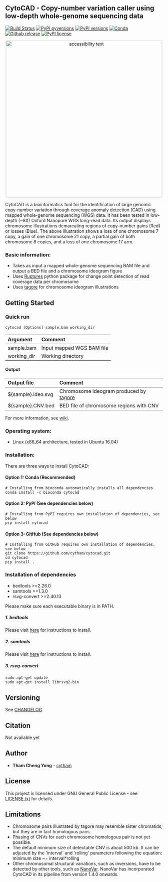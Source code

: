 
## CytoCAD - Copy-number variation caller using low-depth whole-genome sequencing data
[![Build Status](https://app.travis-ci.com/cytham/cytocad.svg?branch=master)](https://app.travis-ci.com/github/cytham/cytocad)
[![PyPI pyversions](https://img.shields.io/pypi/pyversions/cytocad)](https://pypi.org/project/cytocad/)
[![PyPI versions](https://img.shields.io/pypi/v/cytocad)](https://pypi.org/project/cytocad/)
[![Conda](https://img.shields.io/conda/v/bioconda/cytocad)](https://anaconda.org/bioconda/cytocad)
[![Github release](https://img.shields.io/github/v/release/cytham/cytocad?include_prereleases)](../../releases)
[![PyPI license](https://img.shields.io/pypi/l/cytocad)](./LICENSE.txt)

<p align="center">
  <img src="https://user-images.githubusercontent.com/25361260/131828572-bfb57cf8-e9e2-4f8d-b200-5b4b5a5b8181.png" width="500" alt="accessibility text" align='center'>
</p>

CytoCAD is a bioinformatics tool for the identification of large genomic copy-number variation through coverage anomaly detection
 (CAD) using mapped whole-genome sequencing (WGS) data. It has been tested in low-depth (~8X) Oxford Nanopore WGS long-read
  data. Its output displays chromosome illustrations demarcating regions of copy-number gains (Red) or losses (Blue). The above illustration shows a loss of one chromosome 7 copy, a gain of one chromosome 21 copy, a partial gain of both chromosome 8 copies, and a loss of one chromosome 17 arm.

### Basic information:
* Takes as input a mapped whole-genome sequencing BAM file and output a BED file and a chromosome ideogram figure
* Uses [Ruptures](https://github.com/deepcharles/ruptures) python package for change point detection of read coverage data per
 chromosome 
* Uses [tagore](https://github.com/jordanlab/tagore) for chromosome ideogram illustrations

## Getting Started

### Quick run

```
cytocad [Options] sample.bam working_dir 
```

| Argument | Comment |
| :--- | :--- |
| sample.bam | Input mapped WGS BAM file |
| working_dir | Working directory |

#### Output
| Output file | Comment |
| :--- | :--- |
| ${sample}.ideo.svg | Chromosome ideogram produced by [tagore](https://github.com/jordanlab/tagore) |
| ${sample}.CNV.bed | BED file of chromosome regions with CNV |

For more information, see [wiki](https://github.com/cytham/cytocad/wiki).

### Operating system: 
* Linux (x86_64 architecture, tested in Ubuntu 16.04)  

### Installation:
There are three ways to install CytoCAD:
#### Option 1: Conda (Recommended)
```
# Installing from bioconda automatically installs all dependencies 
conda install -c bioconda cytocad
```
#### Option 2: PyPI (See dependencies below)
```
# Installing from PyPI requires own installation of dependencies, see below
pip install cytocad
```
#### Option 3: GitHub (See dependencies below)
```
# Installing from GitHub requires own installation of dependencies, see below
git clone https://github.com/cytham/cytocad.git 
cd cytocad
pip install .
```

### Installation of dependencies
* bedtools >=2.26.0
* samtools >=1.3.0
* rsvg-convert >=2.40.13

Please make sure each executable binary is in PATH.
##### 1. _bedtools_
Please visit [here](https://bedtools.readthedocs.io/en/latest/content/installation.html) for instructions to install.

##### 2. _samtools_
Please visit [here](http://www.htslib.org/download/) for instructions to install.

##### 3. _rsvg-convert_
```
sudo apt-get update
sudo apt-get install librsvg2-bin
```

## Versioning
See [CHANGELOG](./CHANGELOG.txt)

## Citation

Not available yet

## Author

* **Tham Cheng Yong** - [cytham](https://github.com/cytham)

## License

This project is licensed under GNU General Public License - see [LICENSE.txt](./LICENSE.txt) for details.

## Limitations
* Chromosome pairs illustrated by tagore may resemble sister chromatids, but they are in fact homologous pairs
* Phasing of CNVs for each chromosome homologous pair is not yet possible.
* The default minimum size of detectable CNV is about 500 kb. It can be adjusted by the 'interval' and 'rolling' parameters
 following the equation: minimum size ~= interval*rolling 
* Other chromosomal structural variations, such as inversions, have to be detected by other tools, such as [NanoVar](https://github.com/cytham/nanovar). NanoVar has incorporated CytoCAD in its pipeline from version 1.4.0 onwards.
